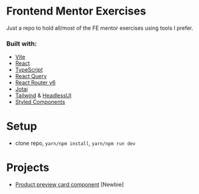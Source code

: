 # Frontend Mentor Exercises

Just a repo to hold all/most of the FE mentor exercises using tools I prefer. 

### Built with:
- [Vite](https://vitejs.dev/)
- [React](https://reactjs.org/)
- [TypeScript](https://www.typescriptlang.org/)
- [React Query](https://react-query.tanstack.com/)
- [React Router v6](https://reactrouter.com/)
- [Jotai](https://jotai.org/) 
- [Tailwind](https://tailwindcss.com/) & [HeadlessUI](https://headlessui.dev/)
- [Styled Components](https://styled-components.com/)

# Setup
- clone repo, `yarn/npm install`, `yarn/npm run dev`

# Projects
- [Product preview card component](https://www.frontendmentor.io/challenges/product-preview-card-component-GO7UmttRfa) [Newbie]